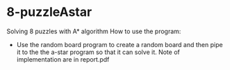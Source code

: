 # 8-puzzleAstar
Solving 8 puzzles with A* algorithm
How to use the program:
  - Use the random board program to create a random board and then pipe it to the the a-star program so that it can solve it.
Note of implementation are in report.pdf
